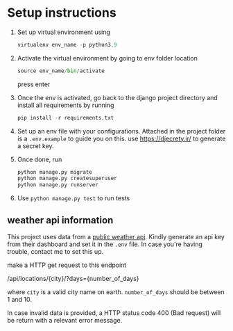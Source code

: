# Setup instructions

1. Set up virtual environment using

   ```python
   virtualenv env_name -p python3.9
   ```

2. Activate the virtual environment by going to env folder location

   ```python
   source env_name/bin/activate
    ```

   press enter

3. Once the env is activated, go back to the django project directory and install all requirements by running

     ```python
    pip install -r requirements.txt
     ```

4. Set up an env file with your configurations. Attached in the project folder is a `.env.example` to guide you on this.
use <https://djecrety.ir/> to generate a secret key.

5. Once done, run

    ```python
   python manage.py migrate
   python manage.py createsuperuser
   python manage.py runserver
    ```

6. Use `python manage.py test` to run tests

## weather api information

This project uses data from a [public weather api](https://www.weatherapi.com/). Kindly generate an api key
from their dashboard and set it in the `.env` file. In case you're having trouble, contact me to set this up.

make a HTTP get request to this endpoint

   /api/locations/{city}/?days={number_of_days}

where `city` is a valid city name on earth.
`number_of_days` should be between 1 and 10.

In case invalid data is provided, a HTTP status code 400 (Bad request) will be return with a relevant error message.
